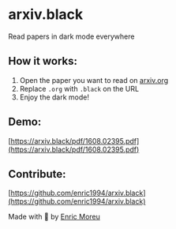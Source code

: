 # arxiv.black

Read papers in dark mode everywhere

## How it works:
1. Open the paper you want to read on [arxiv.org](https://arxiv.org)
2. Replace `.org` with `.black` on the URL
3. Enjoy the dark mode!


## Demo:
[https://arxiv.black/pdf/1608.02395.pdf](https://arxiv.black/pdf/1608.02395.pdf)

## Contribute:
[https://github.com/enric1994/arxiv.black](https://github.com/enric1994/arxiv.black)

Made with 🖤 by [Enric Moreu](https://enricmor.eu)

